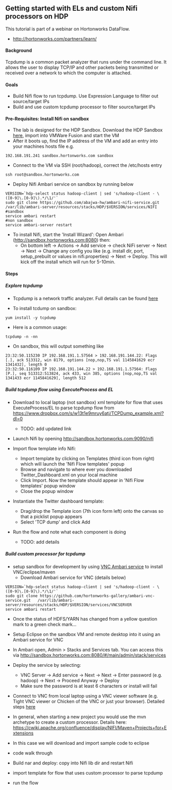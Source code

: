 ## Getting started with ELs and custom Nifi processors on HDP

This tutorial is part of a webinar on Hortonworks DataFlow.
- http://hortonworks.com/partners/learn/

#### Background

Tcpdump is a common packet analyzer that runs under the command line. It allows the user to display TCP/IP and other packets being transmitted or received over a network to which the computer is attached. 

#### Goals 
- Build Nifi flow to run tcpdump. Use Expression Language to filter out source/target IPs 
- Build and use custom tcpdump processor to filter source/target IPs



#### Pre-Requisites: Install Nifi on sandbox

- The lab is designed for the HDP Sandbox. Download the HDP Sandbox [here](http://hortonworks.com/products/hortonworks-sandbox/#install), import into VMWare Fusion and start the VM
- After it boots up, find the IP address of the VM and add an entry into your machines hosts file e.g.
```
192.168.191.241 sandbox.hortonworks.com sandbox    
```
- Connect to the VM via SSH (root/hadoop), correct the /etc/hosts entry
```
ssh root@sandbox.hortonworks.com
```

- Deploy Nifi Ambari service on sandbox by running below
```
VERSION=`hdp-select status hadoop-client | sed 's/hadoop-client - \([0-9]\.[0-9]\).*/\1/'`
sudo git clone https://github.com/abajwa-hw/ambari-nifi-service.git   /var/lib/ambari-server/resources/stacks/HDP/$VERSION/services/NIFI   
#sandbox
service ambari restart
#non sandbox
service ambari-server restart
```
- To install Nifi, start the 'Install Wizard': Open Ambari (http://sandbox.hortonworks.com:8080) then:
  - On bottom left -> Actions -> Add service -> check NiFi server -> Next -> Next -> Change any config you like (e.g. install dir, port, setup_prebuilt or values in nifi.properties) -> Next -> Deploy. This will kick off the install which will run for 5-10min.

#### Steps

#####  Explore tcpdump

- Tcpdump is a network traffic analyzer. Full details can be found [here](http://www.tcpdump.org/tcpdump_man.html)

- To install tcdump on sandbox:
```
yum install -y tcpdump
```

- Here is a common usage:
```
tcpdump -n -nn
```

- On sandbox, this will output something like
```
23:32:50.115230 IP 192.168.191.1.57564 > 192.168.191.144.22: Flags [.], ack 513312, win 8179, options [nop,nop,TS val 1145841629 ecr 1341432], length 0
23:32:50.116109 IP 192.168.191.144.22 > 192.168.191.1.57564: Flags [P.], seq 513312:513824, ack 433, win 385, options [nop,nop,TS val 1341433 ecr 1145841629], length 512
```


#####  Build tcpdump flow using ExecuteProcess and EL



- Download to local laptop (not sandbox) xml template for flow that uses ExecuteProcess/EL to parse tcpdump flow from https://www.dropbox.com/s/w13t1e9mruy6atj/TCPDump_example.xml?dl=0
  - TODO: add updated link
  
- Launch Nifi by opening http://sandbox.hortonworks.com:9090/nifi

- Import flow template info Nifi:
  - Import template by clicking on Templates (third icon from right) which will launch the 'Nifi Flow templates' popup 
  - Browse and navigate to where ever you downloaded Twitter_Dashboard.xml on your local machine
  - Click Import. Now the template should appear in 'Nifi Flow templates' popup window
  - Close the popup window

- Instantiate the Twitter dashboard template:
  - Drag/drop the Template icon (7th icon form left) onto the canvas so that a picklist popup appears 
  - Select 'TCP dump' and click Add

- Run the flow and note what each component is doing
  - TODO: add details

#####  Build custom processor for tcpdump

- setup sandbox for development by using [VNC Ambari service](https://github.com/hortonworks-gallery/ambari-vnc-service) to install VNC/eclipse/maven
  - Download Ambari service for VNC (details below)
```  
VERSION=`hdp-select status hadoop-client | sed 's/hadoop-client - \([0-9]\.[0-9]\).*/\1/'`
sudo git clone https://github.com/hortonworks-gallery/ambari-vnc-service.git   /var/lib/ambari-server/resources/stacks/HDP/$VERSION/services/VNCSERVER   
service ambari restart
```

- Once the status of HDFS/YARN has changed from a yellow question mark to a green check mark...
- Setup Eclipse on the sandbox VM and remote desktop into it using an Ambari service for VNC
- In Ambari open, Admin > Stacks and Services tab. You can access this via http://sandbox.hortonworks.com:8080/#/main/admin/stack/services
- Deploy the service by selecting:
  - VNC Server -> Add service -> Next -> Next -> Enter password (e.g. hadoop) -> Next -> Proceed Anyway -> Deploy
  - Make sure the password is at least 6 characters or install will fail
- Connect to VNC from local laptop using a VNC viewer software (e.g. Tight VNC viewer or Chicken of the VNC or just your browser). Detailed steps [here](https://github.com/hortonworks-gallery/ambari-vnc-service)

- In general, when starting a new project you would use the mvn archetype to create a custom processor. Details here: https://cwiki.apache.org/confluence/display/NIFI/Maven+Projects+for+Extensions

- In this case we will download and import sample code to eclipse

- code walk through
- Build nar and deploy: copy into Nifi lib dir and restart Nifi
- import template for flow that uses custom processor to parse tcpdump
- run the flow

